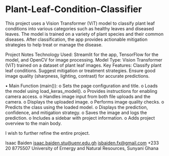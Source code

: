 # Plant-Leaf-Condition-Classifier
This project uses a Vision Transformer (ViT) model to classify plant leaf conditions into various categories such as healthy leaves and diseased leaves. The model is trained on a variety of plant species and their common diseases. After classification, the app provides actionable mitigation strategies to help treat or manage the disease.

Project Notes
Technology Used: Streamlit for the app, TensorFlow for the model, and OpenCV for image processing.
Model Type: Vision Transformer (ViT) trained on a dataset of plant leaf images.
Key Features:
Classify plant leaf conditions.
Suggest mitigation or treatment strategies.
Ensure good image quality (sharpness, lighting, contrast) for accurate predictions.

•	Main Function (main()):
o	Sets the page configuration and title.
o	Loads the model using load_keras_model().
o	Provides instructions for enabling camera access.
o	Handles image input from both file uploads and the camera.
o	Displays the uploaded image.
o	Performs image quality checks.
o	Predicts the class using the loaded model.
o	Displays the prediction, confidence, and mitigation strategy.
o	Saves the image and logs the prediction.
o	Includes a sidebar with project information.
o	Adds project overview to the main body.

I wish to further refine the entire project.

Isaac Baiden
isaac.baiden.stu@uenr.edu.gh
isbaiden.fx@gmail.com
+233 20 8775507
University of Ernergy and Natural Resources, 
Sunyani Ghana
